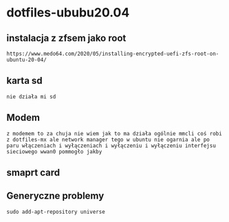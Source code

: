 # dotfiles-ububu20.04

## instalacja z zfsem jako root
```
https://www.medo64.com/2020/05/installing-encrypted-uefi-zfs-root-on-ubuntu-20-04/
```

## karta sd
```
nie działa mi sd
```

##  Modem 
```
z modemem to za chuja nie wiem jak to ma działa ogólnie mmcli coś robi z dotfiles-mx ale network manager tego w ubuntu nie ogarnia ale po paru włączeniach i wyłączeniach i wyłączeniu i wyłączeniu interfejsu sieciowego wwan0 pommogło jakby
```
## smaprt card


## Generyczne problemy

```
sudo add-apt-repository universe

```

```

```
